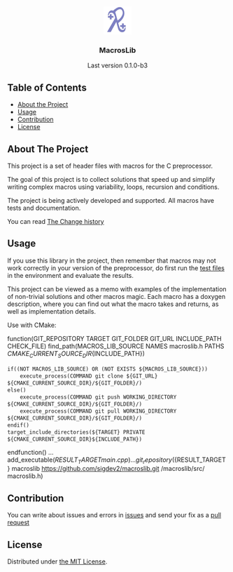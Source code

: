 <p align="center">
    <img src="https://raw.githubusercontent.com/sigdev2/macroslib/master/icon.png" alt="Logo" width="64" height="64">
    <h3 align="center">MacrosLib</h3>
    <p align="center">Last version 0.1.0-b3</p>
</p>


## Table of Contents

* [About the Project](#about-the-project)
* [Usage](#usage)
* [Contribution](#contribution)
* [License](#license)


## About The Project

This project is a set of header files with macros for the C preprocessor.

The goal of this project is to collect solutions that speed up and simplify writing complex macros using variability, loops, recursion and conditions.

The project is being actively developed and supported. All macros have tests and documentation.

You can read [The Change history](./CHANGELOG)


## Usage

If you use this library in the project, then remember that macros may not work correctly in your version of the preprocessor, do first run the [test files](./tests/) in the environment and evaluate the results.

This project can be viewed as a memo with examples of the implementation of non-trivial solutions and other macros magic. Each macro has a doxygen description, where you can find out what the macro takes and returns, as well as implementation details.

Use with CMake:

function(GIT_REPOSITORY TARGET GIT_FOLDER GIT_URL INCLUDE_PATH CHECK_FILE)
    find_path(MACROS_LIB_SOURCE NAMES macroslib.h PATHS ${CMAKE_CURRENT_SOURCE_DIR}${INCLUDE_PATH})

    if((NOT MACROS_LIB_SOURCE) OR (NOT EXISTS ${MACROS_LIB_SOURCE}))
        execute_process(COMMAND git clone ${GIT_URL} ${CMAKE_CURRENT_SOURCE_DIR}/${GIT_FOLDER}/)
    else()
        execute_process(COMMAND git push WORKING_DIRECTORY ${CMAKE_CURRENT_SOURCE_DIR}/${GIT_FOLDER}/)
        execute_process(COMMAND git pull WORKING_DIRECTORY ${CMAKE_CURRENT_SOURCE_DIR}/${GIT_FOLDER}/)
    endif()
    target_include_directories(${TARGET} PRIVATE ${CMAKE_CURRENT_SOURCE_DIR}${INCLUDE_PATH})
endfunction()
...
add_executable(${RESULT_TARGET} main.cpp)
...
git_repository(${RESULT_TARGET} macroslib https://github.com/sigdev2/macroslib.git /macroslib/src/ macroslib.h)


## Contribution

You can write about issues and errors in [issues](https://github.com/sigdev2/macroslib/issues) and send your fix as a [pull request](https://github.com/sigdev2/macroslib/pulls)


## License

Distributed under [the MIT License](./LICENSE).
